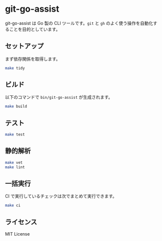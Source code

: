 # git-go-assist

git-go-assist は Go 製の CLI ツールです。`git` と `gh` のよく使う操作を自動化することを目的としています。

## セットアップ

まず依存関係を取得します。

```bash
make tidy
```

## ビルド

以下のコマンドで `bin/git-go-assist` が生成されます。

```bash
make build
```

## テスト

```bash
make test
```

## 静的解析

```bash
make vet
make lint
```

## 一括実行

CI で実行しているチェックは次でまとめて実行できます。

```bash
make ci
```

## ライセンス

MIT License
